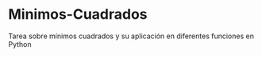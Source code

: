 # Minimos-Cuadrados
Tarea sobre mínimos cuadrados y su aplicación en diferentes funciones en Python 
